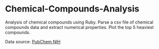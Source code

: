 # Chemical-Compounds-Analysis
Analysis of chemical compounds using Ruby.  Parse a csv file of chemical compounds data and extract 
numerical properties.  Plot the top 5 heaviest compounds.

Data source:
[PubChem NIH](https://pubchem.ncbi.nlm.nih.gov)
